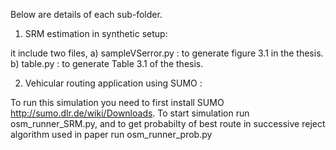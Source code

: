 Below are details of each sub-folder.

1) SRM estimation in synthetic setup: 

it include two files,
a) sampleVSerror.py : to generate figure 3.1 in the thesis.
b) table.py : to generate Table 3.1 of the thesis.

2) Vehicular routing application using SUMO : 

To run this simulation you need to first install SUMO http://sumo.dlr.de/wiki/Downloads. To start simulation run osm_runner_SRM.py, and to get probabilty of best route in successive reject algorithm used in paper run osm_runner_prob.py
